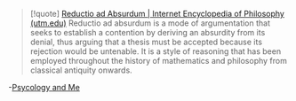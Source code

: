 > [!quote] [Reductio ad Absurdum | Internet Encyclopedia of Philosophy (utm.edu)](https://iep.utm.edu/reductio/)
> Reductio ad absurdum is a mode of argumentation that seeks to establish a contention by deriving an absurdity from its denial, thus arguing that a thesis must be accepted because its rejection would be untenable. It is a style of reasoning that has been employed throughout the history of mathematics and philosophy from classical antiquity onwards.


-[Psycology and Me](Psycology%20and%20Me)